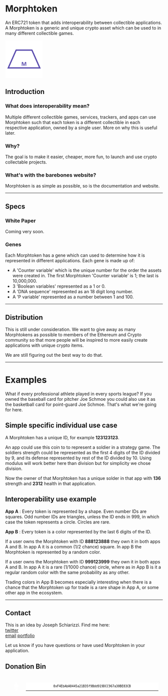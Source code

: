 # Morphtoken
An ERC721 token that adds interoperability between collectible applications. A Morphtoken is a generic and unique crypto asset which can be used to in many different collectible games.

<img src="morphtoken.png " width="120" />

## Introduction

### What does interoperability mean?
Multiple different collectible games, services, trackers, and apps can use Morphtoken such that each token is a different collectible in each respective application, owned by a single user. More on why this is useful later.

### Why?
The goal is to make it easier, cheaper, more fun, to launch and use crypto collectable projects.

### What's with the barebones website?
Morphtoken is as simple as possible, so is the documentation and website.

***

## Specs

### White Paper
Coming very soon.

### Genes
Each Morphtoken has a gene which can used to determine how it is represented in different applications. Each gene is made up of:

- A 'Counter variable' which is the unique number for the order the assets were created in. The first Morphtoken 'Counter variable' is 1; the last is 10,000,000.
- 3 'Boolean variables' represented as a 1 or 0.
- A 'DNA sequence' represented as an 18 digit long number.
- A 'P variable' represented as a number between 1 and 100.



***

## Distribution
This is still under consideration. We want to give away as many Morphtokens as possible to members of the Ethereum and Crypto community so that more people will be inspired to more easily create applications with unique crypto items.

We are still figuring out the best way to do that.

***

# Examples

What if every professional athlete played in every sports league? If you owned the baseball card for pitcher Joe Schmoe you could also use it as the basketball card for point-guard Joe Schmoe.  That's what we're going for here.

## Simple specific individual use case  

A Morphtoken has a unique ID, for example **123123123**.  

An app could use this coin to to represent a soldier in a strategy game.  The soldiers strength could be represented as the first 4 digits of the ID divided by 9, and its defense represented by rest of the ID divided by 10.  Using modulus will work better here than division but for simplicity we chose division.

Now the owner of that Morphtoken has a unique solder in that app with **136** strength and **2312** health in that application.

## Interoperability use example

**App A** : Every token is represented by a shape. Even number IDs are squares. Odd number IDs are triangles, unless the ID ends in 999, in which case the token represents a circle. Circles are rare.

**App B** : Every token is a color represented by the last 6 digits of the ID.  

If a user owns the Morphtoken with ID **888123888** they own it in both apps A and B.  In app A it is a common (1/2 chance) square. In app B the Morphtoken is represented by a random color.

If a user owns the Morphtoken with ID **999123999** they own it in both apps A and B.  In app A it is a rare (1/1000 chance) circle, where as in App B is it a regular random color with the same probability as any other.

Trading colors in App B becomes especially interesting when there is a chance that the Morphtoken up for trade is a rare shape in App A, or some other app in the ecosystem.

***

## Contact
This is an idea by Joseph Schiarizzi. Find me here:  
[twitter](https://twitter.com/cupojoseph)  
[email](mailto:jschiarizzi@gmail.com)
[portfolio](http://josephschiarizzi.com)

Let us know if you have questions or have used Morphtoken in your application.

<!-- Some HTML for a crypto donation bin-->
## Donation Bin

<style>

.donate-crypto-box {
	display: flex;
	align-items: center;
	width: 100%;
	padding: 1em;
	box-sizing: border-box;
	user-select: none;
	cursor: text;
}

.coin {
	display: inline-block;
	position: relative;
	min-width: 3em;
	min-height: 3em;
	animation: spin 3s cubic-bezier(0.3, 2, 0.4, 0.8) infinite both;
	transform-style: preserve-3d;
	vertical-align: middle;

	@keyframes spin {
		0%,
		10% {
			transform: rotate(-10deg) perspective(400px);
		}
		90%,
		100% {
			transform: rotate(-10deg) perspective(400px) rotateY(180deg);
		}
	}
}

.coin-face {
	position: absolute;
	top: 0;
	left: 0;
	right: 0;
	bottom: 0;
	border-radius: 50%;

	&:nth-child(1) {
		transform: translateZ(-0.2em) rotateY(-180deg);
	}
	&:nth-child(2) {
		transform: translateZ(-0.1em);
	}
	&:nth-child(4) {
		transform: translateZ(0.1em);
	}
	&:nth-child(5) {
		transform: translateZ(0.2em);
	}

	svg {
		width: 100%;
		height: 100%;
	}
}

.coin-address {
	flex: 1;
	font: 0.7em/2.5 Monaco, monospace;
	text-align: center;
	margin-left: 1em;
	border-width: 0 0 2px;
	border-color: rgba(black, 0.1);
	transition: border-color 0.3s;
	cursor: text;

	&:hover {
		transition-duration: 0.1s;
	}
}

@mixin crypto($color, $max-width) {
	max-width: $max-width;

	.coin-face {
		background: shade($color, 35%);

		&:nth-child(1),
		&:nth-child(5) {
			background: $color;
		}
	}

	.coin-address {
		&:hover,
		&:focus {
			border-color: $color;
		}
	}
}

// @include crypto($color, $max-width)
.btc {
	@include crypto(#ff9900, 21em);
}
.eth {
	@include crypto(#6f7cba, 23em);
}
.ltc {
	@include crypto(#b5b5b5, 21em);
}

// Demo styles
body {
	display: flex;
	flex-direction: column;
	align-items: center;
	justify-content: center;
	height: 100vh;
	font-size: 4vmin;
}

@for $i from 1 through 3 {
	.donate-crypto-box:nth-child(#{$i}) .coin {
		animation-delay: $i*0.2s;
	}
}

</style>


<label class="eth donate-crypto-box">
  <div class="coin">
    <div class="coin-face">
      <svg height="10" viewBox="0 0 32 32" width="10" xmlns="http://www.w3.org/2000/svg"><path d="M10.13 17.76c-.1-.15-.06-.2.09-.12l5.49 3.09c.15.08.4.08.56 0l5.58-3.08c.16-.08.2-.03.1.11L16.2 25.9c-.1.15-.28.15-.38 0l-5.7-8.13zm.04-2.03a.3.3 0 0 1-.13-.42l5.74-9.2c.1-.15.25-.15.34 0l5.77 9.19c.1.14.05.33-.12.41l-5.5 2.78a.73.73 0 0 1-.6 0l-5.5-2.76z" fill="#FFF"></path></svg>
    </div>
    <div class="coin-face"></div>
    <div class="coin-face"></div>
    <div class="coin-face"></div>
    <div class="coin-face">
      <svg height="8" viewBox="0 0 32 32" width="8" xmlns="http://www.w3.org/2000/svg"><path d="M10.13 17.76c-.1-.15-.06-.2.09-.12l5.49 3.09c.15.08.4.08.56 0l5.58-3.08c.16-.08.2-.03.1.11L16.2 25.9c-.1.15-.28.15-.38 0l-5.7-8.13zm.04-2.03a.3.3 0 0 1-.13-.42l5.74-9.2c.1-.15.25-.15.34 0l5.77 9.19c.1.14.05.33-.12.41l-5.5 2.78a.73.73 0 0 1-.6 0l-5.5-2.76z" fill="#fff"></path></svg>
    </div>
  </div>
  <input class="coin-address" onclick="this.select()" readonly="readonly" spellcheck="false" type="text" value="0xF4EbAbA0445a21B35f9Bdd919DCC967a30BE83CB" /></label>
